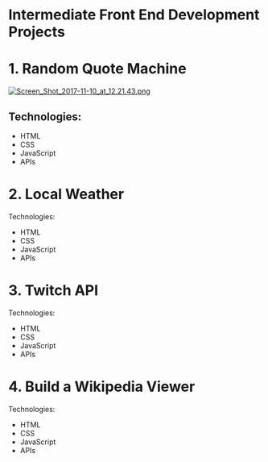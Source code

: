 # Intermediate  Front End Development Projects


# 1. Random Quote Machine
[![Screen_Shot_2017-11-10_at_12.21.43.png](https://s33.postimg.org/cu7mifhm7/Screen_Shot_2017-11-10_at_12.21.43.png)](https://postimg.org/image/e99775ip7/)
## Technologies:
- HTML
- CSS
- JavaScript
- APIs

# 2. Local Weather
Technologies:
- HTML
- CSS
- JavaScript
- APIs

# 3. Twitch API
Technologies:
- HTML
- CSS
- JavaScript
- APIs

# 4. Build a Wikipedia Viewer
Technologies:
- HTML
- CSS
- JavaScript
- APIs
